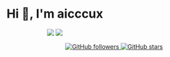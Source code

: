 <h1 align="center">Hi 👋, I'm aicccux</h1>

<div align="center">

<img src="https://github-readme-stats.vercel.app/api?username=aicccux&show_icons=true&theme=outrun&line_height=27&rank_icon=github&count_private=true" />

<img src="https://github-readme-stats.vercel.app/api/top-langs/?username=aicccux&show_icons=true&theme=outrun&langs_count=3&count_private=true&v=2" />

</div>

<p align="right">
  <a href="https://github.com/aicccux">
    <img src="https://img.shields.io/github/followers/aicccux?style=social" alt="GitHub followers" />
  </a>
  <a href="https://github.com/aicccux?tab=repositories">
    <img src="https://img.shields.io/github/stars/aicccux?style=social" alt="GitHub stars" />
  </a>
</p>